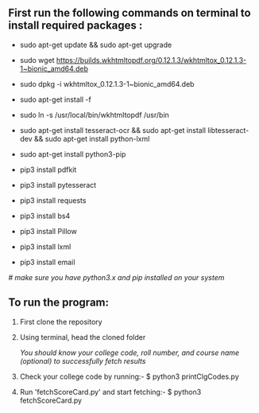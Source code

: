 ## First run the following commands on terminal to install required packages : 

* sudo apt-get update && sudo apt-get upgrade
* sudo wget https://builds.wkhtmltopdf.org/0.12.1.3/wkhtmltox_0.12.1.3-1~bionic_amd64.deb
* sudo dpkg -i wkhtmltox_0.12.1.3-1~bionic_amd64.deb
* sudo apt-get install -f
* sudo ln -s /usr/local/bin/wkhtmltopdf /usr/bin
* sudo apt-get install tesseract-ocr && sudo apt-get install libtesseract-dev && sudo apt-get install python-lxml

* sudo apt-get install python3-pip
* pip3 install pdfkit
* pip3 install pytesseract
* pip3 install requests
* pip3 install bs4
* pip3 install Pillow
* pip3 install lxml
* pip3 install email


_# make sure you have python3.x and pip installed on your system_

## To run the program:

1. First clone the repository
2. Using terminal, head the cloned folder

   _You should know your college code, roll number, and course name (optional) to successfully fetch results_ 
3. Check your college code by running:- $ python3 printClgCodes.py
4. Run 'fetchScoreCard.py' and start fetching:- $ python3 fetchScoreCard.py



